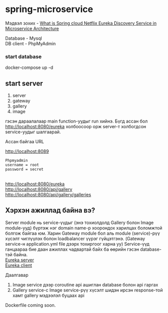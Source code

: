 # spring-microservice

Мэдвэл зохих - 
[What is Spring cloud Netflix Eureka Discovery Service in Microservice Architecture](https://www.behindjava.com/java-spring-eureka/)


Database - Mysql
\
DB client - PhpMyAdmin

### start database
docker-compose up -d

## start server
1. server
2. gateway
3. gallery
4. image

гэсэн дараалалаар main function-уудыг run хийнэ. Бүгд ассан бол [http://localhost:8080/eureka](http://localhost:8080/eureka) холбоосоор орж 
server-т холбогдсон service-уудыг шалгаарай.

Ассан байгаа URL

[http://localhost:8089](http://localhost:8089)
```
Phpmyadmin 
username = root
password = secret
```
\
[http://localhost:8080/eureka](http://localhost:8080/eureka)
\
[http://localhost:8080/api/gallery](http://localhost:8080/api/gallery)
\
[http://localhost:8080/api/gallery/galleries](http://localhost:8080/api/gallery/galleries)

## Хэрхэн ажиллад байна вэ?
Server module нь service-үүдыг (энэ тохиолдолд Gallery болон Image module-ууд) бүртэж нэг domain name-р хоорондох харилцах боломжтой болгож байгаа юм.
Харин Gateway module бол аль module (service)-рүү хүсэлт чиглүүлэх болон loadbalancer үүрэг гүйцэтгэнэ. (Gateway service-н application.yml file дээрх тохиргоог харна уу)
Service-үүд ганцаараа бие даан ажиллах чадвартай байх ба өөрийн гэсэн database-тэй байна.
\
[Eureka server](https://cloud.spring.io/spring-cloud-netflix/multi/multi_spring-cloud-eureka-server.html)
\
[Eureka client](https://cloud.spring.io/spring-cloud-netflix/multi/multi__service_discovery_eureka_clients.html)

Даалгавар
1. Image service дээр coroutine api ашиглан database болон api гаргах
2. Gallery service-c Image service-рүү хүсэлт шидэн ирсэн response-той хамт gallery мэдээлэл буцаах api

Dockerfile coming soon.
